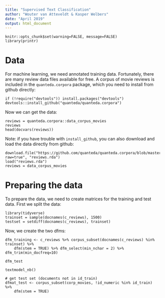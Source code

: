 ```yaml
---
title: "Supervised Text Classification"
author: "Wouter van Atteveldt & Kasper Welbers"
date: "April 2019"
output: html_document
---
```


```{r, echo=F, message=F}
knitr::opts_chunk$set(warning=FALSE, message=FALSE)
library(printr)
```

# Data

For machine learning, we need annotated training data. Fortunately, there are many review data files available for free. A corpus of movie reviews is included in the `quanteda.corpora` package, which you need to install from github directly:

```{r, eval=F}
if (!require("devtools")) install.packages("devtools")
devtools::install_github("quanteda/quanteda.corpora")
```

Now we can get the data:

```{r}
reviews = quanteda.corpora::data_corpus_movies
reviews
head(docvars(reviews))
```

Note: if you have trouble with `install_github`, you can also download and load the data directly from github:

```{r, eval=F}
download.file("https://github.com/quanteda/quanteda.corpora/blob/master/data/data_corpus_movies.rda?raw=true", "reviews.rda")
load("reviews.rda")
reviews = data_corpus_movies
```

# Preparing the data

To prepare the data, we need to create matrices for the training and test data.
First we split the data:

```{r}
library(tidyverse)
trainset = sample(docnames(c_reviews), 1500)
testset = setdiff(docnames(c_reviews), trainset)
```

Now, we create the two dfms:

```{r}
dfm_training <- c_reviews %>% corpus_subset(docnames(c_reviews) %in% trainset) %>%
    dfm(stem = TRUE) %>% dfm_select(min_nchar = 2) %>% dfm_trim(min_docfreq=10)

dfm_test

textmodel_nb()

# get test set (documents not in id_train)
dfmat_test <- corpus_subset(corp_movies, !id_numeric %in% id_train) %>%
    dfm(stem = TRUE)


```


